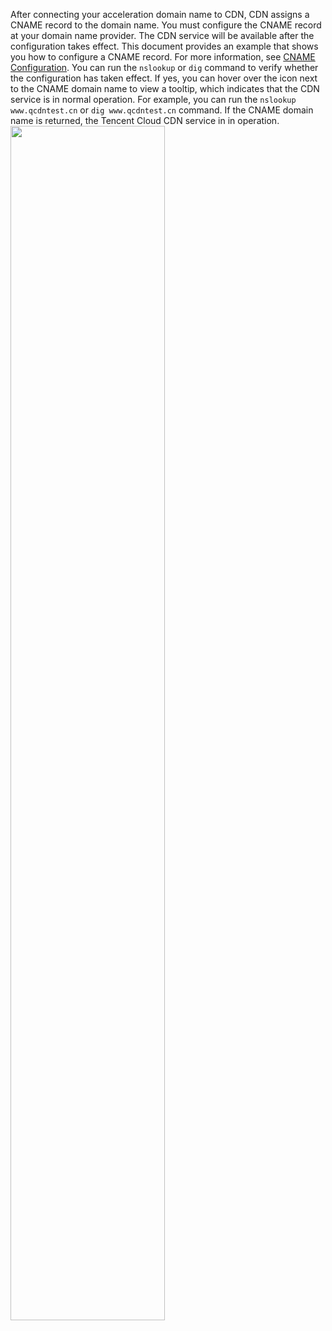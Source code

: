 
After connecting your acceleration domain name to CDN, CDN assigns a CNAME record to the domain name. You must configure the CNAME record at your domain name provider. The CDN service will be available after the configuration takes effect. This document provides an example that shows you how to configure a CNAME record. For more information, see [CNAME Configuration](https://intl.cloud.tencent.com/document/product/228/3121).
You can run the `nslookup` or `dig` command to verify whether the configuration has taken effect. If yes, you can hover over the icon next to the CNAME domain name to view a tooltip, which indicates that the CDN service is in normal operation.
For example, you can run the `nslookup www.qcdntest.cn` or `dig www.qcdntest.cn` command. If the CNAME domain name is returned, the Tencent Cloud CDN service in in operation.
<img src="https://qcloudimg.tencent-cloud.cn/raw/8e65d17fd785696b21cad2b091da6c1c.png" width="70%">